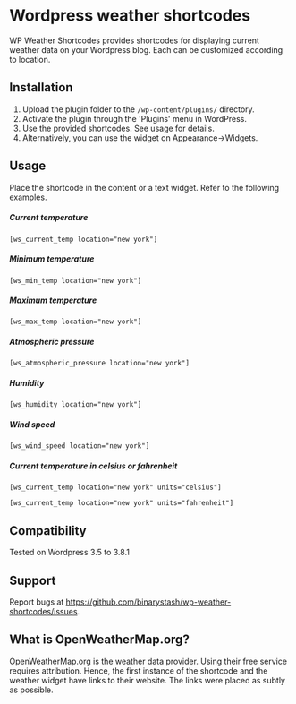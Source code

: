 # Wordpress weather shortcodes
WP Weather Shortcodes provides shortcodes for displaying current weather data on your Wordpress blog. Each can be customized according to location.

## Installation

1. Upload the plugin folder to the `/wp-content/plugins/` directory.
2. Activate the plugin through the 'Plugins' menu in WordPress.
3. Use the provided shortcodes. See usage for details.
4. Alternatively, you can use the widget on Appearance->Widgets.

## Usage

Place the shortcode in the content or a text widget. Refer to the following examples.

##### Current temperature
`[ws_current_temp location="new york"] `

##### Minimum temperature
`[ws_min_temp location="new york"]`

##### Maximum temperature
`[ws_max_temp location="new york"]`

##### Atmospheric pressure
`[ws_atmospheric_pressure location="new york"]`

##### Humidity
`[ws_humidity location="new york"]`

##### Wind speed
`[ws_wind_speed location="new york"]`

##### Current temperature in celsius or fahrenheit
`[ws_current_temp location="new york" units="celsius"]`

`[ws_current_temp location="new york" units="fahrenheit"]`

## Compatibility

Tested on Wordpress 3.5 to 3.8.1

## Support

Report bugs at https://github.com/binarystash/wp-weather-shortcodes/issues.

## What is OpenWeatherMap.org?

OpenWeatherMap.org is the weather data provider. Using their free service requires attribution. Hence, the first instance of the shortcode and the weather widget have links to their website. The links were placed as subtly as possible. 
